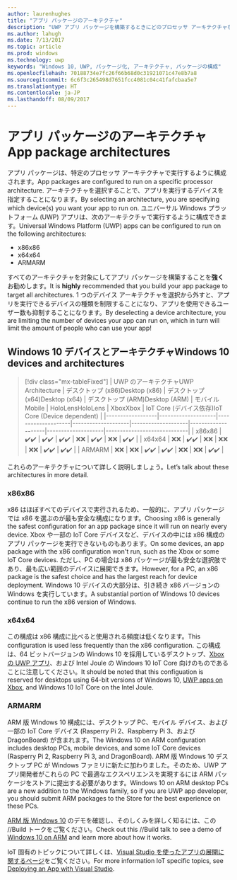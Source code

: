 ```yaml
---
author: laurenhughes
title: "アプリ パッケージのアーキテクチャ"
description: "UWP アプリ パッケージを構築するときにどのプロセッサ アーキテクチャを使用するべきかについて説明します。"
ms.author: lahugh
ms.date: 7/13/2017
ms.topic: article
ms.prod: windows
ms.technology: uwp
keywords: "Windows 10, UWP, パッケージ化, アーキテクチャ, パッケージの構成"
ms.openlocfilehash: 70188734e7fc26f66b68d0c31921071c47e8b7a8
ms.sourcegitcommit: 6c6f3c265498d7651fcc4081c04c41fafcbaa5e7
ms.translationtype: HT
ms.contentlocale: ja-JP
ms.lasthandoff: 08/09/2017
---
```

# <a name="app-package-architectures"></a><span data-ttu-id="7b1db-104">アプリ パッケージのアーキテクチャ</span><span class="sxs-lookup"><span data-stu-id="7b1db-104">App package architectures</span></span>

<span data-ttu-id="7b1db-105">アプリ パッケージは、特定のプロセッサ アーキテクチャで実行するように構成されます。</span><span class="sxs-lookup"><span data-stu-id="7b1db-105">App packages are configured to run on a specific processor architecture.</span></span> <span data-ttu-id="7b1db-106">アーキテクチャを選択することで、アプリを実行するデバイスを指定することになります。</span><span class="sxs-lookup"><span data-stu-id="7b1db-106">By selecting an architecture, you are specifying which device(s) you want your app to run on.</span></span> <span data-ttu-id="7b1db-107">ユニバーサル Windows プラットフォーム (UWP) アプリは、次のアーキテクチャで実行するように構成できます。</span><span class="sxs-lookup"><span data-stu-id="7b1db-107">Universal Windows Platform (UWP) apps can be configured to run on the following architectures:</span></span>
- <span data-ttu-id="7b1db-108">x86</span><span class="sxs-lookup"><span data-stu-id="7b1db-108">x86</span></span>
- <span data-ttu-id="7b1db-109">x64</span><span class="sxs-lookup"><span data-stu-id="7b1db-109">x64</span></span>
- <span data-ttu-id="7b1db-110">ARM</span><span class="sxs-lookup"><span data-stu-id="7b1db-110">ARM</span></span>

<span data-ttu-id="7b1db-111">すべてのアーキテクチャを対象にしてアプリ パッケージを構築することを**強く**お勧めします。</span><span class="sxs-lookup"><span data-stu-id="7b1db-111">It is **highly** recommended that you build your app package to target all architectures.</span></span> <span data-ttu-id="7b1db-112">1 つのデバイス アーキテクチャを選択から外すと、アプリを実行できるデバイスの種類を制限することになり、アプリを使用できるユーザー数も抑制することになります。</span><span class="sxs-lookup"><span data-stu-id="7b1db-112">By deselecting a device architecture, you are limiting the number of devices your app can run on, which in turn will limit the amount of people who can use your app!</span></span>

## <a name="windows-10-devices-and-architectures"></a><span data-ttu-id="7b1db-113">Windows 10 デバイスとアーキテクチャ</span><span class="sxs-lookup"><span data-stu-id="7b1db-113">Windows 10 devices and architectures</span></span>

> [!div class="mx-tableFixed"]
| <span data-ttu-id="7b1db-114">UWP のアーキテクチャ</span><span class="sxs-lookup"><span data-stu-id="7b1db-114">UWP Architecture</span></span> | <span data-ttu-id="7b1db-115">デスクトップ (x86)</span><span class="sxs-lookup"><span data-stu-id="7b1db-115">Desktop (x86)</span></span>      | <span data-ttu-id="7b1db-116">デスクトップ (x64)</span><span class="sxs-lookup"><span data-stu-id="7b1db-116">Desktop (x64)</span></span>      | <span data-ttu-id="7b1db-117">デスクトップ (ARM)</span><span class="sxs-lookup"><span data-stu-id="7b1db-117">Desktop (ARM)</span></span>      | <span data-ttu-id="7b1db-118">モバイル</span><span class="sxs-lookup"><span data-stu-id="7b1db-118">Mobile</span></span>             | <span data-ttu-id="7b1db-119">HoloLens</span><span class="sxs-lookup"><span data-stu-id="7b1db-119">HoloLens</span></span>           | <span data-ttu-id="7b1db-120">Xbox</span><span class="sxs-lookup"><span data-stu-id="7b1db-120">Xbox</span></span>               | <span data-ttu-id="7b1db-121">IoT Core (デバイス依存)</span><span class="sxs-lookup"><span data-stu-id="7b1db-121">IoT Core (Device dependent)</span></span> | 
|------------------|--------------------|--------------------|--------------------|--------------------|--------------------|--------------------|-----------------------------|
| <span data-ttu-id="7b1db-122">x86</span><span class="sxs-lookup"><span data-stu-id="7b1db-122">x86</span></span>              | <span data-ttu-id="7b1db-123">:heavy_check_mark:</span><span class="sxs-lookup"><span data-stu-id="7b1db-123">:heavy_check_mark:</span></span> | <span data-ttu-id="7b1db-124">:heavy_check_mark:</span><span class="sxs-lookup"><span data-stu-id="7b1db-124">:heavy_check_mark:</span></span> | <span data-ttu-id="7b1db-125">:heavy_check_mark:</span><span class="sxs-lookup"><span data-stu-id="7b1db-125">:heavy_check_mark:</span></span> | <span data-ttu-id="7b1db-126">:x:</span><span class="sxs-lookup"><span data-stu-id="7b1db-126">:x:</span></span>                | <span data-ttu-id="7b1db-127">:heavy_check_mark:</span><span class="sxs-lookup"><span data-stu-id="7b1db-127">:heavy_check_mark:</span></span> | <span data-ttu-id="7b1db-128">:x:</span><span class="sxs-lookup"><span data-stu-id="7b1db-128">:x:</span></span>                | <span data-ttu-id="7b1db-129">:heavy_check_mark:</span><span class="sxs-lookup"><span data-stu-id="7b1db-129">:heavy_check_mark:</span></span>          |
| <span data-ttu-id="7b1db-130">x64</span><span class="sxs-lookup"><span data-stu-id="7b1db-130">x64</span></span>              | <span data-ttu-id="7b1db-131">:x:</span><span class="sxs-lookup"><span data-stu-id="7b1db-131">:x:</span></span>                | <span data-ttu-id="7b1db-132">:heavy_check_mark:</span><span class="sxs-lookup"><span data-stu-id="7b1db-132">:heavy_check_mark:</span></span> | <span data-ttu-id="7b1db-133">:x:</span><span class="sxs-lookup"><span data-stu-id="7b1db-133">:x:</span></span>                | <span data-ttu-id="7b1db-134">:x:</span><span class="sxs-lookup"><span data-stu-id="7b1db-134">:x:</span></span>                | <span data-ttu-id="7b1db-135">:x:</span><span class="sxs-lookup"><span data-stu-id="7b1db-135">:x:</span></span>                | <span data-ttu-id="7b1db-136">:heavy_check_mark:</span><span class="sxs-lookup"><span data-stu-id="7b1db-136">:heavy_check_mark:</span></span> | <span data-ttu-id="7b1db-137">:heavy_check_mark:</span><span class="sxs-lookup"><span data-stu-id="7b1db-137">:heavy_check_mark:</span></span>          |
| <span data-ttu-id="7b1db-138">ARM</span><span class="sxs-lookup"><span data-stu-id="7b1db-138">ARM</span></span>              | <span data-ttu-id="7b1db-139">:x:</span><span class="sxs-lookup"><span data-stu-id="7b1db-139">:x:</span></span>                | <span data-ttu-id="7b1db-140">:x:</span><span class="sxs-lookup"><span data-stu-id="7b1db-140">:x:</span></span>                | <span data-ttu-id="7b1db-141">:heavy_check_mark:</span><span class="sxs-lookup"><span data-stu-id="7b1db-141">:heavy_check_mark:</span></span> | <span data-ttu-id="7b1db-142">:heavy_check_mark:</span><span class="sxs-lookup"><span data-stu-id="7b1db-142">:heavy_check_mark:</span></span> | <span data-ttu-id="7b1db-143">:x:</span><span class="sxs-lookup"><span data-stu-id="7b1db-143">:x:</span></span>                | <span data-ttu-id="7b1db-144">:x:</span><span class="sxs-lookup"><span data-stu-id="7b1db-144">:x:</span></span>                | <span data-ttu-id="7b1db-145">:heavy_check_mark:</span><span class="sxs-lookup"><span data-stu-id="7b1db-145">:heavy_check_mark:</span></span>          |
 

<span data-ttu-id="7b1db-146">これらのアーキテクチャについて詳しく説明しましょう。</span><span class="sxs-lookup"><span data-stu-id="7b1db-146">Let’s talk about these architectures in more detail.</span></span> 

### <a name="x86"></a><span data-ttu-id="7b1db-147">x86</span><span class="sxs-lookup"><span data-stu-id="7b1db-147">x86</span></span>
<span data-ttu-id="7b1db-148">x86 はほぼすべてのデバイスで実行されるため、一般的に、アプリ パッケージでは x86 を選ぶのが最も安全な構成になります。</span><span class="sxs-lookup"><span data-stu-id="7b1db-148">Choosing x86 is generally the safest configuration for an app package since it will run on nearly every device.</span></span> <span data-ttu-id="7b1db-149">Xbox や一部の IoT Core デバイスなど、デバイスの中には x86 構成のアプリ パッケージを実行できないものもあります。</span><span class="sxs-lookup"><span data-stu-id="7b1db-149">On some devices, an app package with the x86 configuration won't run, such as the Xbox or some IoT Core devices.</span></span> <span data-ttu-id="7b1db-150">ただし、PC の場合は x86 パッケージが最も安全な選択肢であり、最も広い範囲のデバイスに展開できます。</span><span class="sxs-lookup"><span data-stu-id="7b1db-150">However, for a PC, an x86 package is the safest choice and has the largest reach for device deployment.</span></span> <span data-ttu-id="7b1db-151">Windows 10 デバイスの大部分は、引き続き x86 バージョンの Windows を実行しています。</span><span class="sxs-lookup"><span data-stu-id="7b1db-151">A substantial portion of Windows 10 devices continue to run the x86 version of Windows.</span></span> 

### <a name="x64"></a><span data-ttu-id="7b1db-152">x64</span><span class="sxs-lookup"><span data-stu-id="7b1db-152">x64</span></span>
<span data-ttu-id="7b1db-153">この構成は x86 構成に比べると使用される頻度は低くなります。</span><span class="sxs-lookup"><span data-stu-id="7b1db-153">This configuration is used less frequently than the x86 configuration.</span></span> <span data-ttu-id="7b1db-154">この構成は、64 ビットバージョンの Windows 10 を採用しているデスクトップ、[Xbox の UWP アプリ](https://docs.microsoft.com/windows/uwp/xbox-apps/system-resource-allocation)、および Intel Joule の Windows 10 IoT Core 向けのものであることに注意してください。</span><span class="sxs-lookup"><span data-stu-id="7b1db-154">It should be noted that this configuation is reserved for desktops using 64-bit versions of Windows 10, [UWP apps on Xbox](https://docs.microsoft.com/windows/uwp/xbox-apps/system-resource-allocation), and Windows 10 IoT Core on the Intel Joule.</span></span>

### <a name="arm"></a><span data-ttu-id="7b1db-155">ARM</span><span class="sxs-lookup"><span data-stu-id="7b1db-155">ARM</span></span>
<span data-ttu-id="7b1db-156">ARM 版 Windows 10 構成には、デスクトップ PC、モバイル デバイス、および一部の IoT Core デバイス (Rasperry Pi 2、Raspberry Pi 3、および DragonBoard) が含まれます。</span><span class="sxs-lookup"><span data-stu-id="7b1db-156">The Windows 10 on ARM configuration includes desktop PCs, mobile devices, and some IoT Core devices (Rasperry Pi 2, Raspberry Pi 3, and DragonBoard).</span></span> <span data-ttu-id="7b1db-157">ARM 版 Windows 10 デスクトップ PC が Windows ファミリに新たに加わりました。そのため、UWP アプリ開発者がこれらの PC で最適なエクスペリエンスを実現するには ARM パッケージをストアに提出する必要があります。</span><span class="sxs-lookup"><span data-stu-id="7b1db-157">Windows 10 on ARM desktop PCs are a new addition to the Windows family, so if you are UWP app developer, you should submit ARM packages to the Store for the best experience on these PCs.</span></span> 

<span data-ttu-id="7b1db-158">[ARM 版 Windows 10](https://channel9.msdn.com/Events/Build/2017/P4171) のデモを確認し、そのしくみを詳しく知るには、この //Build トークをご覧ください。</span><span class="sxs-lookup"><span data-stu-id="7b1db-158">Check out this //Build talk to see a demo of [Windows 10 on ARM](https://channel9.msdn.com/Events/Build/2017/P4171) and learn more about how it works.</span></span> 

<span data-ttu-id="7b1db-159">IoT 固有のトピックについて詳しくは、[Visual Studio を使ったアプリの展開に関するページ](https://developer.microsoft.com/windows/iot/Docs/AppDeployment)をご覧ください。</span><span class="sxs-lookup"><span data-stu-id="7b1db-159">For more information IoT specific topics, see [Deploying an App with Visual Studio](https://developer.microsoft.com/windows/iot/Docs/AppDeployment).</span></span>

